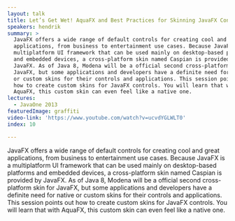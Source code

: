 ```yaml
---
layout: talk
title: Let’s Get Wet! AquaFX and Best Practices for Skinning JavaFX Controls
speakers: hendrik
summary: >
  JavaFX offers a wide range of default controls for creating cool and great
  applications, from business to entertainment use cases. Because JavaFX is a
  multiplatform UI framework that can be used mainly on desktop-based platforms
  and embedded devices, a cross-platform skin named Caspian is provided by
  JavaFX. As of Java 8, Modena will be a official second cross-platform skin for
  JavaFX, but some applications and developers have a definite need for native
  or custom skins for their controls and applications. This session points out
  how to create custom skins for JavaFX controls. You will learn that with
  AquaFX, this custom skin can even feel like a native one.
lectures:
  - JavaOne 2013
featuredImage: graffiti
video-link: 'https://www.youtube.com/watch?v=ucvdYGLWLT0'
index: 10

---
```


JavaFX offers a wide range of default controls for creating cool and great applications, from business to entertainment use cases. Because JavaFX is a multiplatform UI framework that can be used mainly on desktop-based platforms and embedded devices, a cross-platform skin named Caspian is provided by JavaFX. As of Java 8, Modena will be a official second cross-platform skin for JavaFX, but some applications and developers have a definite need for native or custom skins for their controls and applications. This session points out how to create custom skins for JavaFX controls. You will learn that with AquaFX, this custom skin can even feel like a native one.
